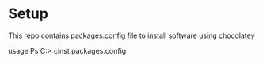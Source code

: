 Setup
=====

This repo contains packages.config file to install software using chocolatey

usage
Ps C:\> cinst packages.config
